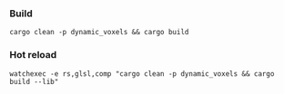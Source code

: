 


### Build
```shell
cargo clean -p dynamic_voxels && cargo build
```

### Hot reload
```shell
watchexec -e rs,glsl,comp "cargo clean -p dynamic_voxels && cargo build --lib"
```
